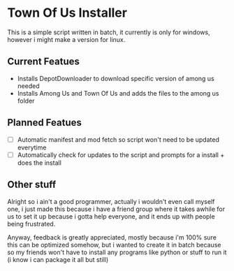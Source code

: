 # Town Of Us Installer

This is a simple script written in batch, it currently is only for windows, however i might make a version for linux.

## Current Featues

* Installs DepotDownloader to download specific version of among us needed
* Installs Among Us and Town Of Us and adds the files to the among us folder

## Planned Featues

- [ ] Automatic manifest and mod fetch so script won't need to be updated everytime
- [ ] Automatically check for updates to the script and prompts for a install + does the install

## Other stuff

Alright so i ain't a good programmer, actually i wouldn't even call myself one, i just made this because i have a friend group where it takes awhile for us to set it up because i gotta help everyone, and it ends up with people being frustrated.

Anyway, feedback is greatly appreciated, mostly because i'm 100% sure this can be optimized somehow, but i wanted to create it in batch because so my friends won't have to install any programs like python or stuff to run it (i know i can package it all but still)
